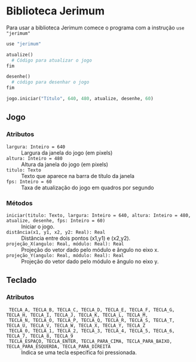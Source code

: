 # Biblioteca Jerimum #

Para usar a biblioteca Jerimum comece o programa com a instrução `use "jerimum"`

````python
use "jerimum"

atualize()
  # Código para atualizar o jogo
fim

desenhe()
  # código para desenhar o jogo
fim

jogo.iniciar("Título", 640, 480, atualize, desenhe, 60)
````

## Jogo ##


### Atributos ###
<dl>
<dt><code>largura: Inteiro = 640</code></dt>
  <dd>Largura da janela do jogo (em pixels)</dd>

<dt><code>altura: Inteiro = 480</code></dt>
  <dd>Altura da janela do jogo (em pixels)</dd>
  
<dt><code>titulo: Texto</code></dt>
  <dd>Texto que aparece na barra de título da janela</dd>

<dt><code>fps: Inteiro = 60</code></dt>
  <dd>Taxa de atualização do jogo em quadros por segundo</dd>
</dl>

### Métodos ###

<dl>
<dt><code>iniciar(titulo: Texto, largura: Inteiro = 640, altura: Inteiro = 480, atualize, desenhe, fps: Inteiro = 60)</code></dt>
  <dd>Iniciar o jogo.</dd>
  
<dt><code>distância(x1, y1, x2, y2: Real): Real</code></dt>
  <dd>Distância entre dois pontos (x1,y1) e (x2,y2).</dd>
  
<dt><code>projeção_X(angulo: Real, módulo: Real): Real</code></dt>
  <dd>Projeção do vetor dado pelo módulo e ângulo no eixo x.</dd>

<dt><code>projeção_Y(angulo: Real, módulo: Real): Real</code></dt>
  <dd>Projeção do vetor dado pelo módulo e ângulo no eixo y.</dd>

</dl>

## Teclado ##

### Atributos ###

<dl>
<dt><code> TECLA_A, TECLA_B, TECLA_C, TECLA_D, TECLA_E, TECLA_F, TECLA_G, TECLA_H, TECLA_I, TECLA_J, TECLA_K, TECLA_L, TECLA_M,
 TECLA_N, TECLA_O, TECLA_P, TECLA_Q, TECLA_R, TECLA_S, TECLA_T, TECLA_U, TECLA_V, TECLA_W, TECLA_X, TECLA_Y, TECLA_Z
 TECLA_0, TECLA_1, TECLA_2, TECLA_3, TECLA_4, TECLA_5, TECLA_6, TECLA_7, TECLA_8, TECLA_9
 TECLA_ESPAÇO, TECLA_ENTER, TECLA_PARA_CIMA, TECLA_PARA_BAIXO, TECLA_PARA_ESQUERDA, TECLA_PARA_DIREITA
</code></dt>
  <dd>Indica se uma tecla específica foi pressionada.</dd>
